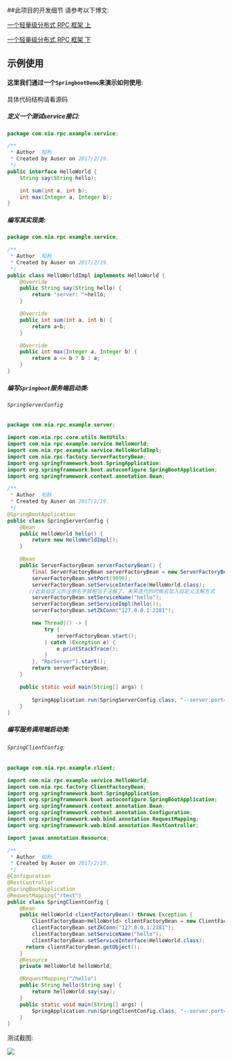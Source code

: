 ##此项目的开发细节 请参考以下博文:

[一个轻量级分布式 RPC 框架 上](https://muyinchen.github.io/2017/03/16/%E8%BD%BB%E9%87%8F%E7%BA%A7%E5%88%86%E5%B8%83%E5%BC%8F%20RPC%20%E6%A1%86%E6%9E%B6%20%E4%B8%8A/)

[一个轻量级分布式 RPC 框架 下](https://muyinchen.github.io/2017/03/27/%E4%B8%80%E4%B8%AA%E8%BD%BB%E9%87%8F%E7%BA%A7%E5%88%86%E5%B8%83%E5%BC%8F%20RPC%20%E6%A1%86%E6%9E%B6%20%E4%B8%8B/)


## 示例使用

#### 这里我们通过一个`SpringbootDemo`来演示如何使用:

具体代码结构请看源码

##### 定义一个测试service接口:

```java
package com.nia.rpc.example.service;

/**
 * Author  知秋
 * Created by Auser on 2017/2/19.
 */
public interface HelloWorld {
    String say(String hello);

    int sum(int a, int b);
    int max(Integer a, Integer b);
}

```

##### 编写其实现类:

```java
package com.nia.rpc.example.service;

/**
 * Author  知秋
 * Created by Auser on 2017/2/19.
 */
public class HelloWorldImpl implements HelloWorld {
    @Override
    public String say(String hello) {
        return "server: "+hello;
    }

    @Override
    public int sum(int a, int b) {
        return a+b;
    }

    @Override
    public int max(Integer a, Integer b) {
        return a <= b ? b : a;
    }
}

```



##### 编写`Springboot`服务端启动类:

###### `SpringServerConfig`

```java
package com.nia.rpc.example.server;

import com.nia.rpc.core.utils.NetUtils;
import com.nia.rpc.example.service.HelloWorld;
import com.nia.rpc.example.service.HelloWorldImpl;
import com.nia.rpc.factory.ServerFactoryBean;
import org.springframework.boot.SpringApplication;
import org.springframework.boot.autoconfigure.SpringBootApplication;
import org.springframework.context.annotation.Bean;

/**
 * Author  知秋
 * Created by Auser on 2017/2/19.
 */
@SpringBootApplication
public class SpringServerConfig {
    @Bean
    public HelloWorld hello() {
        return new HelloWorldImpl();
    }

    @Bean
    public ServerFactoryBean serverFactoryBean() {
        final ServerFactoryBean serverFactoryBean = new ServerFactoryBean();
        serverFactoryBean.setPort(9090);
        serverFactoryBean.setServiceInterface(HelloWorld.class);
       //此处自定义的注册名字就相当于注解了，未来迭代的时候会加入自定义注解方式
        serverFactoryBean.setServiceName("hello");
        serverFactoryBean.setServiceImpl(hello());
        serverFactoryBean.setZkConn("127.0.0.1:2181");

        new Thread(() -> {
            try {
                serverFactoryBean.start();
            } catch (Exception e) {
                e.printStackTrace();
            }
        }, "RpcServer").start();
        return serverFactoryBean;
    }

    public static void main(String[] args) {
       
        SpringApplication.run(SpringServerConfig.class, "--server.port=8082");
    }
}

```



##### 编写服务调用端启动类:

###### `SpringClientConfig`:

```java
package com.nia.rpc.example.client;

import com.nia.rpc.example.service.HelloWorld;
import com.nia.rpc.factory.ClientFactoryBean;
import org.springframework.boot.SpringApplication;
import org.springframework.boot.autoconfigure.SpringBootApplication;
import org.springframework.context.annotation.Bean;
import org.springframework.context.annotation.Configuration;
import org.springframework.web.bind.annotation.RequestMapping;
import org.springframework.web.bind.annotation.RestController;

import javax.annotation.Resource;

/**
 * Author  知秋
 * Created by Auser on 2017/2/19.
 */
@Configuration
@RestController
@SpringBootApplication
@RequestMapping("/test")
public class SpringClientConfig {
    @Bean
    public HelloWorld clientFactoryBean() throws Exception {
        ClientFactoryBean<HelloWorld> clientFactoryBean = new ClientFactoryBean<>();
        clientFactoryBean.setZkConn("127.0.0.1:2181");
        clientFactoryBean.setServiceName("hello");
        clientFactoryBean.setServiceInterface(HelloWorld.class);
      return clientFactoryBean.getObject();
    }
    @Resource
    private HelloWorld helloWorld;

    @RequestMapping("/hello")
    public String hello(String say) {
        return helloWorld.say(say);
    }
    public static void main(String[] args) {
        SpringApplication.run(SpringClientConfig.class, "--server.port=8081");
    }
}

```

测试截图:

![](http://og0sybnix.bkt.clouddn.com/sp170220_022654.png)
